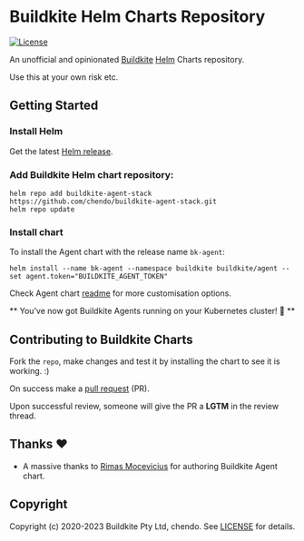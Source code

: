 # Buildkite Helm Charts Repository 

[![License](https://img.shields.io/badge/License-MIT-blue.svg)](https://opensource.org/licenses/Apache-2.0)

An unofficial and opinionated [Buildkite](https://buildkite.com/docs/agent) [Helm](https://helm.sh) Charts repository.

Use this at your own risk etc.

## Getting Started

### Install Helm

Get the latest [Helm release](https://github.com/kubernetes/helm#install).

### Add Buildkite Helm chart repository:

 ```console
 helm repo add buildkite-agent-stack https://github.com/chendo/buildkite-agent-stack.git
 helm repo update
 ```

### Install chart

To install the Agent chart with the release name `bk-agent`:

```console
helm install --name bk-agent --namespace buildkite buildkite/agent --set agent.token="BUILDKITE_AGENT_TOKEN"
```

Check Agent chart [readme](stable/agent/README.md) for more customisation options.

** You’ve now got Buildkite Agents running on your Kubernetes cluster! :tada: **

## Contributing to Buildkite Charts

Fork the `repo`, make changes and test it by installing the chart to see it is working. :)

On success make a [pull request](https://help.github.com/articles/using-pull-requests) (PR).

Upon successful review, someone will give the PR a __LGTM__ in the review thread.

## Thanks :heart:

* A massive thanks to [Rimas Mocevicius](https://github.com/rimusz) for authoring Buildkite Agent chart.

## Copyright

Copyright (c) 2020-2023 Buildkite Pty Ltd, chendo. See [LICENSE](LICENSE) for details.
